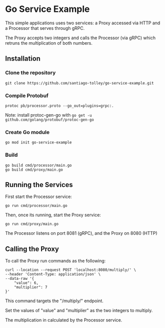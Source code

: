 # Go Service Example
This simple applications uses two services: a Proxy accessed via HTTP and a Processor that serves through gRPC.

The Proxy accepts two integers and calls the Processor (via gRPC) which retruns the multiplication of both numbers.

## Installation

### Clone the repository
```
git clone https://github.com/santiago-tolley/go-service-example.git
```
### Compile Protobuf
```
protoc pb/processor.proto --go_out=plugins=grpc:.
```
Note: install protoc-gen-go with `go get -u github.com/golang/protobuf/protoc-gen-go`

### Create Go module
```
go mod init go-service-example
```

### Build
```
go build cmd/processor/main.go
go build cmd/proxy/main.go
```

## Running the Services
First start the Processor service:
```
go run cmd/processor/main.go
```
Then, once its running, start the Proxy service:
```
go run cmd/proxy/main.go
```
The Processor listens on port 8081 (gRPC), and the Proxy on 8080 (HTTP)


## Calling the Proxy
To call the Proxy run commands as the following:
```
curl --location --request POST 'localhost:8080/multiply/' \
--header 'Content-Type: application/json' \
--data-raw '{ 
	"value": 6, 
	"multiplier": 7 
}'
```
This command targets the "/multiply/" endpoint. 

Set the values of "value" and "multiplier" as the two integers to multiply.

The multiplication in calculated by the Processor service.